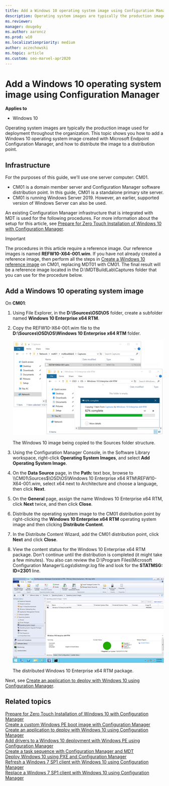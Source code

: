 ```yaml
---
title: Add a Windows 10 operating system image using Configuration Manager
description: Operating system images are typically the production image used for deployment throughout the organization.
ms.reviewer: 
manager: dougeby
ms.author: aaroncz
ms.prod: w10
ms.localizationpriority: medium
author: aczechowski
ms.topic: article
ms.custom: seo-marvel-apr2020
---
```


# Add a Windows 10 operating system image using Configuration Manager

**Applies to**

-   Windows 10

Operating system images are typically the production image used for deployment throughout the organization. This topic shows you how to add a Windows 10 operating system image created with Microsoft Endpoint Configuration Manager, and how to distribute the image to a distribution point.

## Infrastructure

For the purposes of this guide, we'll use one server computer: CM01.
- CM01 is a domain member server and Configuration Manager software distribution point. In this guide, CM01 is a standalone primary site server.
- CM01 is running Windows Server 2019. However, an earlier, supported version of Windows Server can also be used.  

An existing Configuration Manager infrastructure that is integrated with MDT is used for the following procedures. For more information about the setup for this article, see [Prepare for Zero Touch Installation of Windows 10 with Configuration Manager](prepare-for-zero-touch-installation-of-windows-10-with-configuration-manager.md).

>[!IMPORTANT]
>The procedures in this article require a reference image. Our reference images is named **REFW10-X64-001.wim**. If you have not already created a reference image, then perform all the steps in [Create a Windows 10 reference image](../deploy-windows-mdt/create-a-windows-10-reference-image.md) on CM01, replacing MDT01 with CM01. The final result will be a reference image located in the D:\MDTBuildLab\Captures folder that you can use for the procedure below.

 ## Add a Windows 10 operating system image

 On **CM01**:

1.  Using File Explorer, in the **D:\\Sources\\OSD\\OS** folder, create a subfolder named **Windows 10 Enterprise x64 RTM**.
2.  Copy the REFW10-X64-001.wim file to the **D:\\Sources\\OSD\\OS\\Windows 10 Enterprise x64 RTM** folder.

    ![figure 17.](../images/ref-image.png)

    The Windows 10 image being copied to the Sources folder structure.

3.  Using the Configuration Manager Console, in the Software Library workspace, right-click **Operating System Images**, and select **Add Operating System Image**.
4.  On the **Data Source** page, in the **Path:** text box, browse to \\\\CM01\\Sources$\\OSD\\OS\\Windows 10 Enterprise x64 RTM\\REFW10-X64-001.wim, select x64 next to Architecture and choose a language, then click **Next**.
5.  On the **General** page, assign the name Windows 10 Enterprise x64 RTM, click **Next** twice, and then click **Close**.
6.  Distribute the operating system image to the CM01 distribution point by right-clicking the **Windows 10 Enterprise x64 RTM** operating system image and then clicking **Distribute Content**.
7.  In the Distribute Content Wizard, add the CM01 distribution point, click **Next** and click **Close**.
8.  View the content status for the Windows 10 Enterprise x64 RTM package. Don't continue until the distribution is completed (it might take a few minutes). You also can review the D:\\Program Files\\Microsoft Configuration Manager\\Logs\\distmgr.log file and look for the **STATMSG: ID=2301** line.

    ![figure 18.](../images/fig18-distwindows.png)

    The distributed Windows 10 Enterprise x64 RTM package.

Next, see [Create an application to deploy with Windows 10 using Configuration Manager](create-an-application-to-deploy-with-windows-10-using-configuration-manager.md). 

## Related topics

[Prepare for Zero Touch Installation of Windows 10 with Configuration Manager](prepare-for-zero-touch-installation-of-windows-10-with-configuration-manager.md)<br>
[Create a custom Windows PE boot image with Configuration Manager](create-a-custom-windows-pe-boot-image-with-configuration-manager.md)<br>
[Create an application to deploy with Windows 10 using Configuration Manager](create-an-application-to-deploy-with-windows-10-using-configuration-manager.md)<br>
[Add drivers to a Windows 10 deployment with Windows PE using Configuration Manager](add-drivers-to-a-windows-10-deployment-with-windows-pe-using-configuration-manager.md)<br>
[Create a task sequence with Configuration Manager and MDT](./create-a-task-sequence-with-configuration-manager-and-mdt.md)<br>
[Deploy Windows 10 using PXE and Configuration Manager](deploy-windows-10-using-pxe-and-configuration-manager.md)<br>
[Refresh a Windows 7 SP1 client with Windows 10 using Configuration Manager](refresh-a-windows-7-client-with-windows-10-using-configuration-manager.md)<br>
[Replace a Windows 7 SP1 client with Windows 10 using Configuration Manager](replace-a-windows-7-client-with-windows-10-using-configuration-manager.md)<br>
